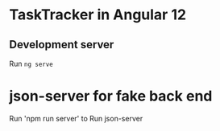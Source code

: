 # TaskTracker in Angular 12

## Development server

Run `ng serve`

# json-server for fake back end

Run 'npm run server' to Run json-server
